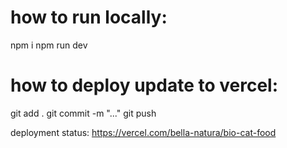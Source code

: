 # how to run locally:

npm i
npm run dev

# how to deploy update to vercel:

git add .
git commit -m "..."
git push 

deployment status: https://vercel.com/bella-natura/bio-cat-food